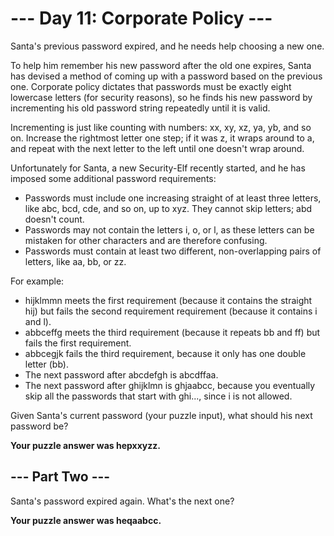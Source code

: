 # --- Day 11: Corporate Policy ---

Santa's previous password expired, and he needs help choosing a new one.

To help him remember his new password after the old one expires, Santa has devised a method of coming up with a password based on the previous one. Corporate policy dictates that passwords must be exactly eight lowercase letters (for security reasons), so he finds his new password by incrementing his old password string repeatedly until it is valid.

Incrementing is just like counting with numbers: xx, xy, xz, ya, yb, and so on. Increase the rightmost letter one step; if it was z, it wraps around to a, and repeat with the next letter to the left until one doesn't wrap around.

Unfortunately for Santa, a new Security-Elf recently started, and he has imposed some additional password requirements:

  *  Passwords must include one increasing straight of at least three letters, like abc, bcd, cde, and so on, up to xyz. They cannot skip letters; abd doesn't count.
  *  Passwords may not contain the letters i, o, or l, as these letters can be mistaken for other characters and are therefore confusing.
  *  Passwords must contain at least two different, non-overlapping pairs of letters, like aa, bb, or zz.

For example:

  *  hijklmmn meets the first requirement (because it contains the straight hij) but fails the second requirement requirement (because it contains i and l).
  *  abbceffg meets the third requirement (because it repeats bb and ff) but fails the first requirement.
  *  abbcegjk fails the third requirement, because it only has one double letter (bb).
  *  The next password after abcdefgh is abcdffaa.
  *  The next password after ghijklmn is ghjaabcc, because you eventually skip all the passwords that start with ghi..., since i is not allowed.

Given Santa's current password (your puzzle input), what should his next password be?

**Your puzzle answer was hepxxyzz.**

## --- Part Two ---

Santa's password expired again. What's the next one?

**Your puzzle answer was heqaabcc.**
